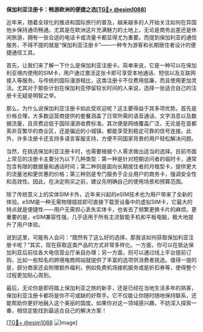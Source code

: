 **保加利亚注册卡：畅游欧洲的便捷之选[[TG💪+ @esim1088](https://t.me/s/esim1088)]**

近年来，随着全球化的推进和国际旅行的普及，越来越多的人开始关注如何在异国他乡保持通讯畅通。尤其是在欧洲这片充满魅力的土地上，无论是商务出差还是休闲旅游，拥有一张合适的电话卡或流量卡都显得尤为重要。而提到保加利亚的通信服务，不得不提的就是“保加利亚注册卡”——一种专为游客和长期居住者设计的便捷通信工具。

首先，让我们来了解一下什么是保加利亚注册卡。简单来说，它是一种可以在保加利亚境内使用的SIM卡，用户通过激活这张卡即可享受本地通话、短信以及互联网接入等服务。与传统的国际漫游相比，这类注册卡不仅费用低廉，而且使用更加灵活。尤其对于那些计划在保加利亚停留较长时间的人来说，选择一张适合自己的注册卡无疑是明智之举。

那么，为什么说保加利亚注册卡如此受欢迎呢？这主要得益于其多项优势。首先是价格合理，大多数运营商提供的套餐涵盖了日常所需的语音通话、文字消息以及数据流量，且资费远低于国际漫游收费标准。其次便是网络覆盖广泛，无论是在首都索非亚繁华的商业区，还是偏远的小城镇，都能享受到稳定可靠的信号连接。此外，许多注册卡还支持多语言客服支持，方便不同国家背景的用户轻松解决问题。

当然，在挑选保加利亚注册卡时，也需要根据个人需求做出适当的选择。目前市面上常见的注册卡主要分为以下几种类型：第一种是针对短期访问者的临时卡，通常包含有限的数据量和通话时间；第二种则是面向长期居住者的月租型卡，提供更大的流量池和更优惠的价格；第三种则是专门服务于企业用户的商务卡，强调安全性和高效性。因此，在决定购买之前，建议先明确自己的使用场景和预算范围。

除了传统意义上的实体SIM卡外，近年来兴起的eSIM技术也为用户带来了全新的体验。eSIM是一种无需物理插拔即可直接下载至设备中的虚拟SIM卡，它最大的特点就是便捷性——用户无需担心丢失实体卡，也省去了频繁更换卡片的麻烦。更重要的是，eSIM兼容性强，几乎适用于所有主流智能手机和平板电脑，极大地提升了用户体验。

说到这里，可能有人会问：“既然有了这么好的选择，那我该如何获取保加利亚注册卡呢？”其实，现在获取这类产品的方式非常多样化。一方面，你可以在抵达保加利亚后前往各大电信营业厅亲自办理；另一方面，则可以通过线上平台提前订购，比如一些知名的跨境电商网站就提供了丰富的选项供消费者挑选。值得一提的是，部分商家还会附赠额外福利，例如免费机场接机服务或是折扣券等，使得整个过程更加贴心周到。

最后，无论你是即将踏上保加利亚之旅的新手，还是已经在当地生活多年的熟客，保加利亚注册卡都将是你不可或缺的好帮手。它不仅能让你随时随地保持联系，还能帮助你更好地融入这个美丽的国度。如果你对这一领域感兴趣，不妨深入探索一番，相信定能找到最适合自己的解决方案！

[[TG💪+ @esim1088](https://t.me/s/esim1088) ![Image](https://i.postimg.cc/4NQfJmqS/Snipaste-2025-05-13-00-14-12.png)]